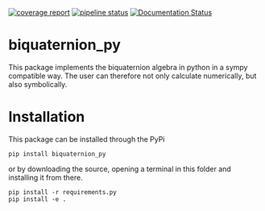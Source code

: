[![coverage report](https://git.uibk.ac.at/geometrie-vermessung/biquaternion_py/badges/master/coverage.svg)](https://git.uibk.ac.at/geometrie-vermessung/biquaternion_py/-/commits/master)
[![pipeline status](https://git.uibk.ac.at/geometrie-vermessung/biquaternion_py/badges/master/pipeline.svg)](https://git.uibk.ac.at/geometrie-vermessung/biquaternion_py/-/commits/master)
[![Documentation Status](https://readthedocs.org/projects/biquaternion-py/badge/?version=latest)](https://biquaternion-py.readthedocs.io/en/latest/?badge=latest)

# biquaternion_py

This package implements the biquaternion algebra in python in a sympy compatible way.
The user can therefore not only calculate numerically, but also symbolically.

# Installation

This package can be installed through the PyPi
```
pip install biquaternion_py
```
or by downloading the source, opening a terminal in this folder and installing it from there.
```
pip install -r requirements.py 
pip install -e .
```
